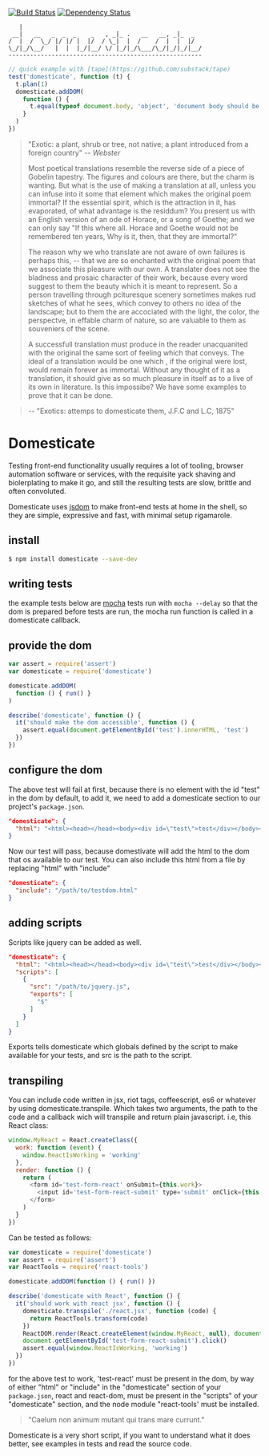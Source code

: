 [![Build Status](https://travis-ci.org/dmytri/domesticate.svg)](https://travis-ci.org/dmytri/domesticate)
[![Dependency Status](https://gemnasium.com/dmytri/domesticate.svg)](https://gemnasium.com/dmytri/domesticate)

```                                                      
   |
 __|   __   _  _  _    _   , _|_ .   __   __, _|_  _  
/  |  /  \_/ |/ |/ |  |/  / \_|  |  /    /  |  |  |/  
\_/|_/\__/   |  |  |_/|__/ \/ |_/|_/\___/\_/|_/|_/|__/
------------------------------------------------------
```
```javascript
// quick example with [tape](https://github.com/substack/tape)
test('domesticate', function (t) {
  t.plan(1)
  domesticate.addDOM(
    function () {
      t.equal(typeof document.body, 'object', 'document body should be typeof object')
    }
  )
})
```

> "Exotic: a plant, shrub or tree, not native; a plant introduced from a
> foreign country" -- *Webster*
>
> Most poetical translations resemble the reverse side of a piece of Gobelin
> tapestry. The figures and colours are there, but the charm is wanting. But
> what is the use of making a translation at all, unless you can infuse into it
> some that element which makes the original poem immortal? If the essential
> spirit, which is the attraction in it, has evaporated, of what advantage is
> the residdum? You present us with an English version of an ode of Horace, or
> a song of Goethe; and we can only say "If this where all. Horace and Goethe
> would not be remembered ten years, Why is it, then, that they are immortal?"
> 
> The reason why we who translate are not aware of own failures is perhaps
> this, -- that we are so enchanted with the original poem that we associate
> this pleasure with our own. A translater does not see the bladness and
> prosaic character of their work, because every word suggest to them the
> beauty which it is meant to represent. So a person travelling through
> pcituresque scenery sometimes makes rud sketches of what he sees, which
> convey to others no idea of the landscape; but to them the are accociated
> with the light, the color, the perspectve, in effable charm of nature, so are
> valuable to them as souveniers of the scene.
> 
> A successfull translation must produce in the reader unacquanited with the
> original the same sort of feeling which that conveys. The ideal of a
> translation would be one which , if the original were lost, would remain
> forever as immortal. Without any thought of it as a translation, it should
> give as so much pleasure in itself as to a live of its own in literature. Is
> this impossibe? We have some examples to prove that it can be done.

> -- "Exotics: attemps to domesticate them, J.F.C and L.C, 1875" 

# Domesticate

Testing front-end functionality usually requires a lot of tooling, browser
automation software or services, with the requisite yack shaving and
biolerplating to make it go, and still the resulting tests are slow, brittle
and often convoluted.

Domesticate uses [jsdom](https://github.com/tmpvar/jsdom) to make front-end
tests at home in the shell, so they are simple, expressive and fast, with
minimal setup rigamarole.

## install

```sh
$ npm install domesticate --save-dev
```

## writing tests

the example tests below are [mocha](http://mochajs.org/bash) tests run with ```mocha --delay``` so that the dom
is prepared before tests are run, the mocha run function is called in a
domesticate callback.

## provide the dom

```javascript
var assert = require('assert')
var domesticate = require('domesticate')

domesticate.addDOM(
  function () { run() }
)

describe('domesticate', function () {
  it('should make the dom accessible', function () {
    assert.equal(document.getElementById('test').innerHTML, 'test')
  })
})

```

## configure the dom

The above test will fail at first, because there is no element with the id
"test" in the dom by default, to add it, we need to add a domesticate section
to our project's ```package.json```.


```json
"domesticate": {
  "html": "<html><head></head><body><div id=\"test\">test</div></body></html>"
}
```

Now our test will pass, because domestivate will add the html to the dom that
os available to our test. You can also include this html from a file by
replacing "html" with "include"

```json
"domesticate": {
  "include": "/path/to/testdom.html"
}
```

## adding scripts

Scripts like jquery can be added as well.

```json
"domesticate": {
  "html": "<html><head></head><body><div id=\"test\">test</div></body></html>",
  "scripts": [
    {
      "src": "/path/to/jquery.js",
      "exports": [
        "$"
      ]
    }
  ]
}
```

Exports tells domesticate which globals defined by the script to make available
for your tests, and src is the path to the script.

## transpiling

You can include code written in jsx, riot tags, coffeescript, es6 or whatever
by using domesticate.transpile. Which takes two arguments, the path to the code
and a callback wich will transpile and return plain javascript. i.e, this React
class:

```javascript
window.MyReact = React.createClass({
  work: function (event) {
    window.ReactIsWorking = 'working'
  },
  render: function () {
    return (
      <form id='test-form-react' onSubmit={this.work}>
        <input id='test-form-react-submit' type='submit' onClick={this.work}></input>
      </form>
    )
  }
})

```

Can be tested as follows:

```javascript
var domesticate = require('domesticate')
var assert = require('assert')
var ReactTools = require('react-tools')

domesticate.addDOM(function () { run() })

describe('domesticate with React', function () {
  it('should work with react jsx', function () {
    domesticate.transpile('./react.jsx', function (code) {
      return ReactTools.transform(code)
    })
    ReactDOM.render(React.createElement(window.MyReact, null), document.getElementById('test-react'))
    document.getElementById('test-form-react-submit').click()
    assert.equal(window.ReactIsWorking, 'working')
  })
})
```

for the above test to work, 'test-react' must be present in the dom, by way of
either "html" or "include" in the "domesticate" section of your ```package.json```,
react and react-dom, must be present in the "scripts" of your "domesticate"
section, and the node module "react-tools' must be installed.

> "Caelum non animum mutant qui trans mare currunt."

Domesticate is a very short script, if you want to understand what it does
better, see examples in tests and read the source code.


